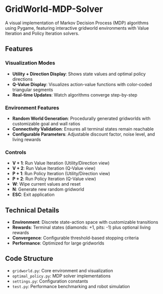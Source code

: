 # GridWorld-MDP-Solver
A visual implementation of Markov Decision Process (MDP) algorithms using Pygame, featuring interactive gridworld environments with Value Iteration and Policy Iteration solvers.

## Features

### Visualization Modes
- **Utility + Direction Display**: Shows state values and optimal policy directions
- **Q-Value Display**: Visualizes action-value functions with color-coded triangular segments
- **Real-time Updates**: Watch algorithms converge step-by-step

### Environment Features
- **Random World Generation**: Procedurally generated gridworlds with customizable goal and wall ratios
- **Connectivity Validation**: Ensures all terminal states remain reachable
- **Configurable Parameters**: Adjustable discount factor, noise level, and living rewards

### Controls
- **V + 1**: Run Value Iteration (Utility/Direction view)
- **V + 2**: Run Value Iteration (Q-Value view)
- **P + 1**: Run Policy Iteration (Utility/Direction view)
- **P + 2**: Run Policy Iteration (Q-Value view)
- **W**: Wipe current values and reset
- **N**: Generate new random gridworld
- **ESC**: Exit application

## Technical Details

- **Environment**: Discrete state-action space with customizable transitions
- **Rewards**: Terminal states (diamonds: +1, pits: -1) plus optional living rewards
- **Convergence**: Configurable threshold-based stopping criteria
- **Performance**: Optimized for large gridworlds

## Code Structure

- `gridworld.py`: Core environment and visualization
- `optimal_policy.py`: MDP solver implementations
- `settings.py`: Configuration constants
- `test.py`: Performance benchmarking and robot simulation

